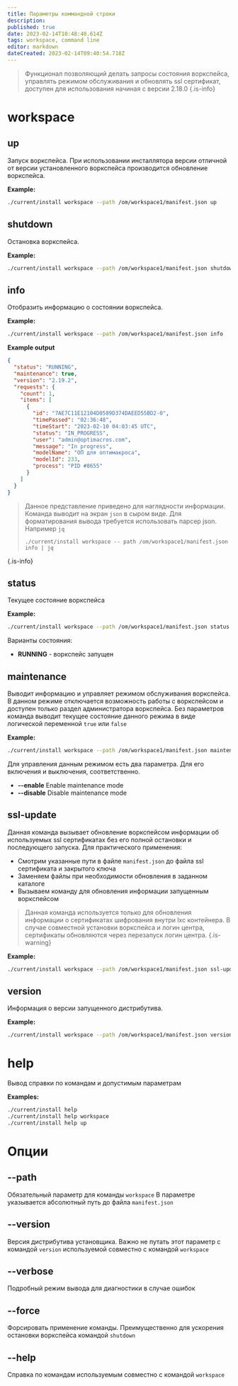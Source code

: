 ```yaml
---
title: Параметры коммандной строки
description: 
published: true
date: 2023-02-14T10:48:40.614Z
tags: workspace, command line
editor: markdown
dateCreated: 2023-02-14T09:40:54.718Z
---
```


> Функционал позволяющий делать запросы состояния воркспейса, управлять режимом обслуживания и обновлять ssl сертификат, доступен для использования начиная с версии 2.18.0
{.is-info}

# workspace

## up

Запуск воркспейса. При использовании инсталлятора версии отличной от версии установленного воркспейса производится обновление воркспейса. 

**Example:**
```bash
./current/install workspace --path /om/workspace1/manifest.json up
```


## shutdown

Остановка воркспейса.

**Example:**
```bash
./current/install workspace --path /om/workspace1/manifest.json shutdown
```

## info

Отобразить информацию о состоянии воркспейса.

**Example:**
```bash
./current/install workspace --path /om/workspace1/manifest.json info
```

**Example output**
```json
{
  "status": "RUNNING",
  "maintenance": true,
  "version": "2.19.2",
  "requests": {
    "count": 1,
    "items": [
      {
        "id": "7AE7C11E12104D0589D374DAEED55BD2-0",
        "timePassed": "02:36:48",
        "timeStart": "2023-02-10 04:03:45 UTC",
        "status": "IN_PROGRESS",
        "user": "admin@optimacros.com",
        "message": "In progress",
        "modelName": "ОП для оптимакроса",
        "modelId": 233,
        "process": "PID #8655"
      }
    ]
  }
}
```
> Данное представление приведено для наглядности информации. Команда выводит на экран `json` в сыром виде. Для форматирования вывода требуется использовать парсер json. Например `jq`
>
> ```
> ./current/install workspace -- path /om/workspace1/manifest.json info | jq
>```
{.is-info}

## status

Текущее состояние воркспейса

**Example:**
```bash
./current/install workspace --path /om/workspace1/manifest.json status
```

Варианты состояния:
- **RUNNING** - воркспейс запущен

## maintenance

Выводит информацию и управляет режимом обслуживания воркспейса. В данном режиме отключается возможность работы с воркспейсом и доступен только раздел администратора воркспейса. 
Без параметров команда выводит текущее состояние данного режима в виде логической переменной `true` или `false`

**Example:**
```bash
./current/install workspace --path /om/workspace1/manifest.json maintenance
```

Для управления данным режимом есть два параметра. Для его включения и выключения, соответственно.

- **--enable**    Enable maintenance mode
- **--disable**   Disable maintenance mode 

## ssl-update

Данная команда вызывает обновление воркспейсом информации об используемых ssl сертификатах без его полной остановки и последующего запуска.
Для практического применения:
- Смотрим указанные пути в файле `manifest.json` до файла ssl сертификата и закрытого ключа
- Заменяем файлы при необходимости обновления в заданном каталоге
- Вызываем команду для обновления информации запущенным воркспейсом

> Данная команда используется только для обновления информации о сертификатах шифрования внутри lxc контейнера. В случае совместной установки воркспейса и логин центра, сертификаты обновляются через перезапуск логин центра. 
{.is-warning}

**Example:**
```bash
./current/install workspace --path /om/workspace1/manifest.json ssl-update
```

## version

Информация о версии запущенного дистрибутива. 

**Example:**
```bash
./current/install workspace --path /om/workspace1/manifest.json version
```

# help

Вывод справки по командам и допустимым параметрам

**Examples:**
```bash
./current/install help
./current/install help workspace
./current/install help up
```

# Опции

## --path

Обязательный параметр для команды `workspace` В параметре указывается абсолютный путь до файла `manifest.json`

## --version

Версия дистрибутива установщика. Важно не путать этот параметр с командой `version` используемой совместно с командой `workspace`

## --verbose

Подробный режим вывода для диагностики в случае ошибок


## --force

Форсировать применение команды. Преимущественно для ускорения остановки воркспейса командой `shutdown`


## --help 

Справка по командам используемым совместно с командой `workspace`

